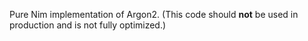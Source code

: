 Pure Nim implementation of Argon2. (This code should **not** be used in production and is not fully optimized.)
